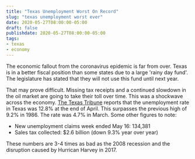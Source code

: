 ```yaml
---
title: "Texas Unemployment Worst On Record"
slug: "texas unemployment worst ever"
date: 2020-05-27T08:00:00-05:00
draft: false
publishdate: 2020-05-27T08:00:00-05:00
tags:
- texas
- economy
---
```


The economic fallout from the coronavirus epidemic is far from over. Texas is in a better fiscal position than some states due to a large 'rainy day fund'. The legislature has stated that they will not use this fund until next year. 

That may prove difficult. Missing tax receipts and a continued slowdown in the oil market are going to take their toll over time. This was a shockwave across the economy. [The Texas Tribune][1] reports that the unemployment rate in Texas was 12.8% at the end of April. This surpasses the previous high of 9.2% in 1986. The rate was 4.7% in March. Some other figures to note:

- New unemployment claims week ended May 16: 134,381
- Sales tax collected: $2.6 billion (down 9.3% year over year)

These numbers are 3-4 times as bad as the 2008 recession and the disruption caused by Hurrican Harvey in 2017.

[1]: https://www.texastribune.org/2020/05/22/texas-unemployment-rate-coronavirus/
